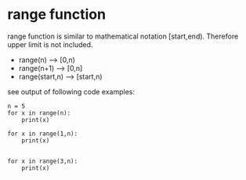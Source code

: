 # range function

range function is similar to mathematical notation [start,end). 
Therefore upper limit is not included.

- range(n) --> [0,n) 
- range(n+1) --> [0,n]
- range(start,n) --> [start,n) 


see output of following code examples:

	n = 5
	for x in range(n):
		print(x)

	for x in range(1,n):
		print(x)


	for x in range(3,n):
		print(x)


